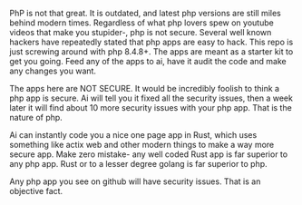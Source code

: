 PhP is not that great. It is outdated, and latest php versions are still miles behind modern times. Regardless of what php lovers spew on youtube videos that make you stupider-, php is not secure. Several well known hackers have repeatedly stated that php apps are easy to hack. This repo is just screwing around with php 8.4.8+. The apps are meant as a starter kit to get you going. Feed any of the apps to ai, have it audit the code and make any changes you want. 

The apps here are NOT SECURE. It would be incredibly foolish to think a php app is secure. Ai will tell you it fixed all the security issues, then a week later it will find about 10 more security issues with your php app. That is the nature of php. 

Ai can instantly code you a nice one page app in Rust, which uses something like actix web and other modern things to make a way more secure app. Make zero mistake- any well coded Rust app is far superior to any php app. Rust or to a lesser degree golang is far superior to php. 

Any php app you see on github will have security issues. That is an objective fact. 
